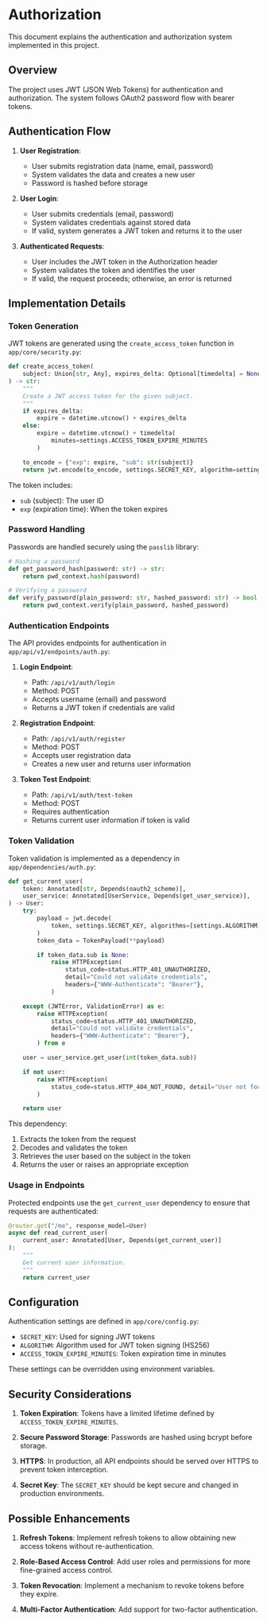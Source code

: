 # Authorization

This document explains the authentication and authorization system implemented in this project.

## Overview

The project uses JWT (JSON Web Tokens) for authentication and authorization. The system follows OAuth2 password flow with bearer tokens.

## Authentication Flow

1. **User Registration**:
   - User submits registration data (name, email, password)
   - System validates the data and creates a new user
   - Password is hashed before storage

2. **User Login**:
   - User submits credentials (email, password)
   - System validates credentials against stored data
   - If valid, system generates a JWT token and returns it to the user

3. **Authenticated Requests**:
   - User includes the JWT token in the Authorization header
   - System validates the token and identifies the user
   - If valid, the request proceeds; otherwise, an error is returned

## Implementation Details

### Token Generation

JWT tokens are generated using the `create_access_token` function in `app/core/security.py`:

```python
def create_access_token(
    subject: Union[str, Any], expires_delta: Optional[timedelta] = None
) -> str:
    """
    Create a JWT access token for the given subject.
    """
    if expires_delta:
        expire = datetime.utcnow() + expires_delta
    else:
        expire = datetime.utcnow() + timedelta(
            minutes=settings.ACCESS_TOKEN_EXPIRE_MINUTES
        )

    to_encode = {"exp": expire, "sub": str(subject)}
    return jwt.encode(to_encode, settings.SECRET_KEY, algorithm=settings.ALGORITHM)
```

The token includes:
- `sub` (subject): The user ID
- `exp` (expiration time): When the token expires

### Password Handling

Passwords are handled securely using the `passlib` library:

```python
# Hashing a password
def get_password_hash(password: str) -> str:
    return pwd_context.hash(password)

# Verifying a password
def verify_password(plain_password: str, hashed_password: str) -> bool:
    return pwd_context.verify(plain_password, hashed_password)
```

### Authentication Endpoints

The API provides endpoints for authentication in `app/api/v1/endpoints/auth.py`:

1. **Login Endpoint**:
   - Path: `/api/v1/auth/login`
   - Method: POST
   - Accepts username (email) and password
   - Returns a JWT token if credentials are valid

2. **Registration Endpoint**:
   - Path: `/api/v1/auth/register`
   - Method: POST
   - Accepts user registration data
   - Creates a new user and returns user information

3. **Token Test Endpoint**:
   - Path: `/api/v1/auth/test-token`
   - Method: POST
   - Requires authentication
   - Returns current user information if token is valid

### Token Validation

Token validation is implemented as a dependency in `app/dependencies/auth.py`:

```python
def get_current_user(
    token: Annotated[str, Depends(oauth2_scheme)],
    user_service: Annotated[UserService, Depends(get_user_service)],
) -> User:
    try:
        payload = jwt.decode(
            token, settings.SECRET_KEY, algorithms=[settings.ALGORITHM]
        )
        token_data = TokenPayload(**payload)

        if token_data.sub is None:
            raise HTTPException(
                status_code=status.HTTP_401_UNAUTHORIZED,
                detail="Could not validate credentials",
                headers={"WWW-Authenticate": "Bearer"},
            )

    except (JWTError, ValidationError) as e:
        raise HTTPException(
            status_code=status.HTTP_401_UNAUTHORIZED,
            detail="Could not validate credentials",
            headers={"WWW-Authenticate": "Bearer"},
        ) from e

    user = user_service.get_user(int(token_data.sub))

    if not user:
        raise HTTPException(
            status_code=status.HTTP_404_NOT_FOUND, detail="User not found"
        )

    return user
```

This dependency:
1. Extracts the token from the request
2. Decodes and validates the token
3. Retrieves the user based on the subject in the token
4. Returns the user or raises an appropriate exception

### Usage in Endpoints

Protected endpoints use the `get_current_user` dependency to ensure that requests are authenticated:

```python
@router.get("/me", response_model=User)
async def read_current_user(
    current_user: Annotated[User, Depends(get_current_user)]
):
    """
    Get current user information.
    """
    return current_user
```

## Configuration

Authentication settings are defined in `app/core/config.py`:

- `SECRET_KEY`: Used for signing JWT tokens
- `ALGORITHM`: Algorithm used for JWT token signing (HS256)
- `ACCESS_TOKEN_EXPIRE_MINUTES`: Token expiration time in minutes

These settings can be overridden using environment variables.

## Security Considerations

1. **Token Expiration**: Tokens have a limited lifetime defined by `ACCESS_TOKEN_EXPIRE_MINUTES`.

2. **Secure Password Storage**: Passwords are hashed using bcrypt before storage.

3. **HTTPS**: In production, all API endpoints should be served over HTTPS to prevent token interception.

4. **Secret Key**: The `SECRET_KEY` should be kept secure and changed in production environments.

## Possible Enhancements

1. **Refresh Tokens**: Implement refresh tokens to allow obtaining new access tokens without re-authentication.

2. **Role-Based Access Control**: Add user roles and permissions for more fine-grained access control.

3. **Token Revocation**: Implement a mechanism to revoke tokens before they expire.

4. **Multi-Factor Authentication**: Add support for two-factor authentication.
